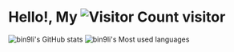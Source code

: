 # Hello!, My ![Visitor Count](https://profile-counter.glitch.me/bin9li/count.svg) visitor

![bin9li's GitHub stats](https://github-readme-stats.vercel.app/api?username=bin9li&show_icons=true&line_height=21)
![bin9li's Most used languages](https://github-readme-stats-git-masterrstaa-rickstaa.vercel.app/api/top-langs/?username=bin9li&layout=compact&langs_count=6&line_height=21)

<!-- <div align="center" >
<img height="137px" src="https://github-readme-stats-git-masterrstaa-rickstaa.vercel.app/api?username=bin9li&hide_title=true&hide_border=true&show_icons=true&line_height=21" />
<img height="137px" src=" /><br><br>
</div> -->
